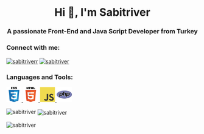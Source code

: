 <h1 align="center">Hi 👋, I'm Sabitriver</h1>
<h3 align="center">A passionate Front-End and Java Script Developer from Turkey</h3>

<h3 align="left">Connect with me:</h3>
<p align="left">
<a href="https://twitter.com/sabitriverr" target="blank"><img align="center" src="https://raw.githubusercontent.com/rahuldkjain/github-profile-readme-generator/master/src/images/icons/Social/twitter.svg" alt="sabitriverr" height="30" width="40" /></a>
<a href="https://linkedin.com/in/sabitriver" target="blank"><img align="center" src="https://raw.githubusercontent.com/rahuldkjain/github-profile-readme-generator/master/src/images/icons/Social/linked-in-alt.svg" alt="sabitriver" height="30" width="40" /></a>
</p>

<h3 align="left">Languages and Tools:</h3>
<p align="left"> <a href="https://www.w3schools.com/css/" target="_blank" rel="noreferrer"> <img src="https://raw.githubusercontent.com/devicons/devicon/master/icons/css3/css3-original-wordmark.svg" alt="css3" width="40" height="40"/> </a> <a href="https://www.w3.org/html/" target="_blank" rel="noreferrer"> <img src="https://raw.githubusercontent.com/devicons/devicon/master/icons/html5/html5-original-wordmark.svg" alt="html5" width="40" height="40"/> </a> <a href="https://developer.mozilla.org/en-US/docs/Web/JavaScript" target="_blank" rel="noreferrer"> <img src="https://raw.githubusercontent.com/devicons/devicon/master/icons/javascript/javascript-original.svg" alt="javascript" width="40" height="40"/> </a> <a href="https://www.php.net" target="_blank" rel="noreferrer"> <img src="https://raw.githubusercontent.com/devicons/devicon/master/icons/php/php-original.svg" alt="php" width="40" height="40"/> </a> </p>

<p><img align="left" src="https://github-readme-stats.vercel.app/api/top-langs?username=sabitriver&show_icons=true&locale=en&layout=compact" alt="sabitriver" /></p>

<p>&nbsp;<img align="center" src="https://github-readme-stats.vercel.app/api?username=sabitriver&show_icons=true&locale=en" alt="sabitriver" /></p>

<p><img align="center" src="https://github-readme-streak-stats.herokuapp.com/?user=sabitriver&" alt="sabitriver" /></p>
